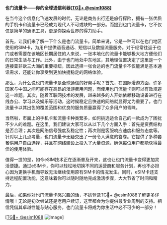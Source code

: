 **也门流量卡——你的全球通信利器[[TG💪+ @esim1088](https://t.me/s/esim1088)]**

在当今这个信息化飞速发展的时代，无论是商务出行还是旅行探险，拥有一张优质的手机卡和流量卡已经成为现代人不可或缺的一部分。而提到也门流量卡，它不仅仅是简单的通讯工具，更是你探索世界的得力助手。

首先，让我们来了解一下什么是也门流量卡。简单来说，它是一种可以在也门地区使用的SIM卡，为用户提供语音通话、短信以及数据流量服务。对于经常往返于也门或者需要在该地区长期居住的人来说，一张本地化的流量卡能够极大地方便他们的日常生活与工作。此外，由于也门地处中东地区，其地理位置决定了这里是一个连接亚非欧三大洲的重要枢纽，因此选择一张合适的也门流量卡不仅能满足基本通讯需求，还能让你享受到更加快捷稳定的网络体验。

那么，为什么说也门流量卡是全球通信的好帮手呢？首先，在国际漫游方面，许多国家与中国之间可能存在高昂的漫游费用问题，而使用也门流量卡则可以有效规避这一难题。其次，随着互联网技术的发展，越来越多的人开始依赖移动设备进行在线办公、学习以及娱乐等活动，这时候稳定且快速的网络就显得尤为重要了。也门流量卡以其出色的覆盖范围和优良的服务质量赢得了众多用户的青睐。

当然啦，市面上的手机卡和流量卡种类繁多，如何挑选适合自己的一款成为了困扰不少人的难题。在这里，我们建议大家可以从以下几个方面入手：首先是资费结构是否合理；其次是网络信号强度及稳定性；再次则是客服响应速度和服务态度等。针对以上几点考量，也门流量卡无疑交出了一份令人满意的答卷。它提供了多种套餐供用户自由选择，并且在网络建设上投入了大量资源，确保每位用户都能获得最佳的使用体验。

值得一提的是，如今eSIM技术正在逐渐普及开来，这也让也门流量卡变得更加灵活便捷。通过eSIM卡，你可以轻松地切换不同的运营商和服务计划，再也不必担心因为更换手机而导致无法继续使用原有SIM卡的情况发生。同时，eSIM卡还支持远程配置功能，这意味着你可以随时随地完成激活步骤，大大节省了时间和精力。

最后，如果你对也门流量卡感兴趣的话，不妨登录[TG💪+ @esim1088](https://t.me/s/esim1088)了解更多详情哦！无论是初次尝试还是老用户续订，这里都会为你提供最专业周到的支持。相信凭借其卓越性能与贴心服务，也门流量卡将成为你生活中必不可少的一部分！

[[TG💪+ @esim1088](https://t.me/s/esim1088) ![Image](https://i.postimg.cc/4NQfJmqS/Snipaste-2025-05-13-00-14-12.png)]